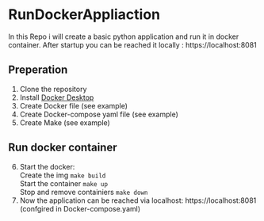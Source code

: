 # RunDockerAppliaction

In this Repo i will create a basic python application and run it in docker container.
After startup you can be reached it locally : https://localhost:8081

## Preperation  
1. Clone the repository 
2. Install [Docker Desktop](#https://www.docker.com/products/docker-desktop/)
3. Create Docker file (see example)
4. Create Docker-compose yaml file (see example)
5. Create Make (see example)

## Run docker container
6. Start the docker: </br>
 Create the img <code>make build</code> </br>
 Start the container <code>make up</code> </br>
 Stop and remove containiers <code>make down</code>
7. Now the application can be reached via localhost: https://localhost:8081 (confgired in Docker-compose.yaml) 
